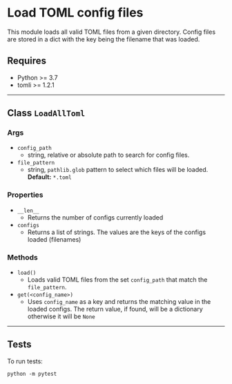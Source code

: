 # Load TOML config files

This module loads all valid TOML files from a given directory. Config files are stored in a dict with the key being the filename that was loaded.

## Requires

- Python >= 3.7
- tomli >= 1.2.1

---

## Class `LoadAllToml`

### Args

- `config_path`
  - string, relative or absolute path to search for config files.
- `file_pattern`
  - string, `pathlib.glob` pattern to select which files will be loaded. **Default:** `*.toml`

### Properties

- `__len__`
  - Returns the number of configs currently loaded
- `configs`
  - Returns a list of strings. The values are the keys of the configs loaded (filenames)

### Methods

- `load()`
  - Loads valid TOML files from the set `config_path` that match the `file_pattern`.
- `get(<config_name>)`
  - Uses `config_name` as a key and returns the matching value in the loaded configs. The return value, if found, will be a dictionary otherwise it will be `None`

---

## Tests

To run tests:

`python -m pytest`
